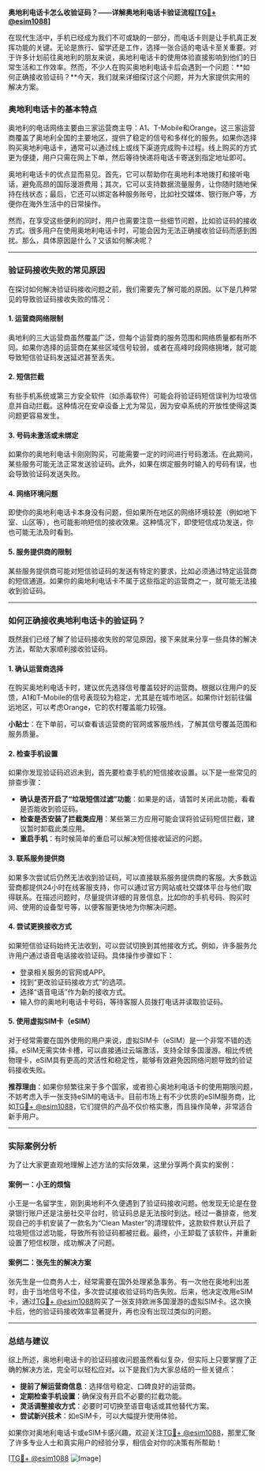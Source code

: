 **奥地利电话卡怎么收验证码？——详解奥地利电话卡验证流程[[TG💪+ @esim1088](https://t.me/s/esim1088)]**

在现代生活中，手机已经成为我们不可或缺的一部分，而电话卡则是让手机真正发挥功能的关键。无论是旅行、留学还是工作，选择一张合适的电话卡至关重要。对于许多计划前往奥地利的朋友来说，奥地利电话卡的使用体验直接影响到他们的日常生活和工作效率。然而，不少人在购买奥地利电话卡后会遇到一个问题：**如何正确接收验证码？**今天，我们就来详细探讨这个问题，并为大家提供实用的解决方案。

### 奥地利电话卡的基本特点

奥地利的电话网络主要由三家运营商主导：A1、T-Mobile和Orange。这三家运营商覆盖了奥地利全国的主要地区，提供了稳定的信号和多样化的服务。如果你选择购买奥地利电话卡，通常可以通过线上或线下渠道完成购卡过程。线上购买的方式更为便捷，用户只需在网上下单，然后等待快递将电话卡寄送到指定地址即可。

奥地利电话卡的优点显而易见。首先，它可以帮助你在奥地利本地拨打和接听电话，避免高昂的国际漫游费用；其次，它可以支持数据流量服务，让你随时随地保持在线状态；最后，它还可以绑定各种服务账号，比如社交媒体、银行账户等，方便你在海外生活中的日常操作。

然而，在享受这些便利的同时，用户也需要注意一些细节问题，比如验证码的接收方式。很多用户在使用奥地利电话卡时，可能会因为无法正确接收验证码而感到困扰。那么，具体原因是什么？又该如何解决呢？

---

### 验证码接收失败的常见原因

在探讨如何解决验证码接收问题之前，我们需要先了解可能的原因。以下是几种常见的导致验证码接收失败的情况：

#### 1. **运营商网络限制**
   奥地利的三大运营商虽然覆盖广泛，但每个运营商的服务范围和网络质量都有所不同。如果你选择的运营商在某些区域信号较弱，或者在高峰时段网络拥堵，就可能导致短信验证码发送延迟甚至丢失。

#### 2. **短信拦截**
   有些手机系统或第三方安全软件（如杀毒软件）可能会将验证码短信误判为垃圾信息并自动拦截。这种情况在安卓设备上尤为常见，因为安卓系统的开放性使得这类问题更容易发生。

#### 3. **号码未激活或未绑定**
   如果你的奥地利电话卡刚刚购买，可能需要一定的时间进行号码激活。在此期间，某些服务可能无法正常发送验证码。此外，如果在绑定服务时输入的号码有误，也会导致验证码发送失败。

#### 4. **网络环境问题**
   即使你的奥地利电话卡本身没有问题，但如果所在地区的网络环境较差（例如地下室、山区等），也可能影响短信的接收效果。这种情况下，即使短信成功发送，你也可能无法及时看到。

#### 5. **服务提供商的限制**
   某些服务提供商可能对短信验证码的发送有特定的要求，比如必须通过特定运营商的短信通道。如果你的奥地利电话卡不属于这些指定的运营商之一，就可能无法接收到验证码。

---

### 如何正确接收奥地利电话卡的验证码？

既然我们已经了解了验证码接收失败的常见原因，接下来就来分享一些具体的解决方法，帮助大家顺利接收验证码。

#### 1. **确认运营商选择**
   在购买奥地利电话卡时，建议优先选择信号覆盖较好的运营商。根据以往用户的反馈，A1和T-Mobile的信号表现较为稳定，尤其是在城市地区。如果你计划前往偏远地区，可以考虑Orange，它的农村覆盖能力较强。

   **小贴士**：在下单前，可以查看该运营商的官网或客服热线，了解其信号覆盖范围和服务质量。

#### 2. **检查手机设置**
   如果你发现验证码迟迟未到，首先要检查手机的短信接收设置。以下是一些常见的排查步骤：
   
   - **确认是否开启了“垃圾短信过滤”功能**：如果是的话，请暂时关闭此功能，看看是否能收到验证码。
   - **检查是否安装了拦截类应用**：某些第三方应用可能会误将验证码短信拦截，建议暂时卸载此类应用。
   - **重启手机**：有时候简单的重启可以解决短信接收延迟的问题。

#### 3. **联系服务提供商**
   如果多次尝试后仍然无法收到验证码，可以直接联系服务提供商的客服。大多数运营商都提供24小时在线客服支持，你可以通过官方网站或社交媒体平台与他们取得联系。在描述问题时，尽量提供详细的背景信息，比如你的手机号码、购买时间、使用的设备型号等，以便客服更快地为你解决问题。

#### 4. **尝试更换接收方式**
   如果短信验证码始终无法收到，可以尝试切换到其他接收方式。例如，许多服务允许用户通过语音电话接收验证码。具体操作步骤如下：
   - 登录相关服务的官网或APP。
   - 找到“更改验证码接收方式”的选项。
   - 选择“语音电话”作为新的接收方式。
   - 输入你的奥地利电话卡号码，等待客服人员拨打电话并读取验证码。

#### 5. **使用虚拟SIM卡（eSIM）**
   对于经常需要在国外使用的用户来说，虚拟SIM卡（eSIM）是一个非常不错的选择。eSIM无需实体卡槽，可以直接通过云端激活，支持全球多国漫游。相比传统物理卡，eSIM具有更高的灵活性和稳定性，能够有效避免因网络问题导致的验证码接收失败。

   **推荐理由**：如果你频繁往来于多个国家，或者担心奥地利电话卡的使用期限问题，不妨考虑入手一张支持eSIM的电话卡。目前市场上有不少优质的eSIM服务商，比如[TG💪+ @esim1088](https://t.me/s/esim1088)，它们提供的产品不仅价格实惠，而且操作简单，非常适合新手用户。

---

### 实际案例分析

为了让大家更直观地理解上述方法的实际效果，这里分享两个真实的案例：

#### 案例一：小王的烦恼
小王是一名留学生，刚到奥地利不久便遇到了验证码接收问题。他发现无论是在登录银行账户还是注册社交平台时，验证码总是无法按时到达。经过一番排查，他发现自己的手机安装了一款名为“Clean Master”的清理软件，这款软件默认开启了垃圾短信过滤功能，导致所有验证码都被拦截。最终，小王卸载了该软件，并重新设置了短信权限，成功解决了问题。

#### 案例二：张先生的解决方案
张先生是一位商务人士，经常需要在国外处理紧急事务。有一次他在奥地利出差时，由于当地信号不佳，多次尝试接收验证码均告失败。后来，他决定改用eSIM卡，通过[TG💪+ @esim1088](https://t.me/s/esim1088)购买了一张支持欧洲多国漫游的虚拟SIM卡。这次换卡后，他的验证码接收效率显著提升，再也没有出现过类似的问题。

---

### 总结与建议

综上所述，奥地利电话卡的验证码接收问题虽然看似复杂，但实际上只要掌握了正确的解决方法，完全可以轻松应对。以下是我们为大家总结的一些关键点：

- **提前了解运营商信息**：选择信号稳定、口碑良好的运营商。
- **定期检查手机设置**：确保没有开启不必要的拦截功能。
- **灵活调整接收方式**：必要时可切换至语音电话或其他替代方案。
- **尝试新兴技术**：如eSIM卡，可以大幅提升使用体验。

如果你对奥地利电话卡或eSIM卡感兴趣，欢迎关注[TG💪+ @esim1088](https://t.me/s/esim1088)，那里汇聚了许多专业人士和真实用户的经验分享，相信会对你的决策有所帮助！

[[TG💪+ @esim1088](https://t.me/s/esim1088) ![Image](https://i.postimg.cc/4NQfJmqS/Snipaste-2025-05-13-00-14-12.png)]
